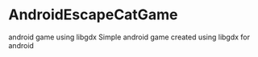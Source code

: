 # AndroidEscapeCatGame
android game using libgdx
Simple android game created using libgdx for android
